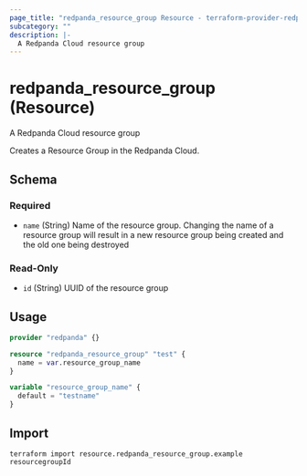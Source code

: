 ```yaml
---
page_title: "redpanda_resource_group Resource - terraform-provider-redpanda"
subcategory: ""
description: |-
  A Redpanda Cloud resource group
---
```


# redpanda_resource_group (Resource)

A Redpanda Cloud resource group

Creates a Resource Group in the Redpanda Cloud.

<!-- schema generated by tfplugindocs -->
## Schema

### Required

- `name` (String) Name of the resource group. Changing the name of a resource group will result in a new resource group being created and the old one being destroyed

### Read-Only

- `id` (String) UUID of the resource group

## Usage

```terraform
provider "redpanda" {}

resource "redpanda_resource_group" "test" {
  name = var.resource_group_name
}

variable "resource_group_name" {
  default = "testname"
}
```

## Import

```shell
terraform import resource.redpanda_resource_group.example resourcegroupId
```